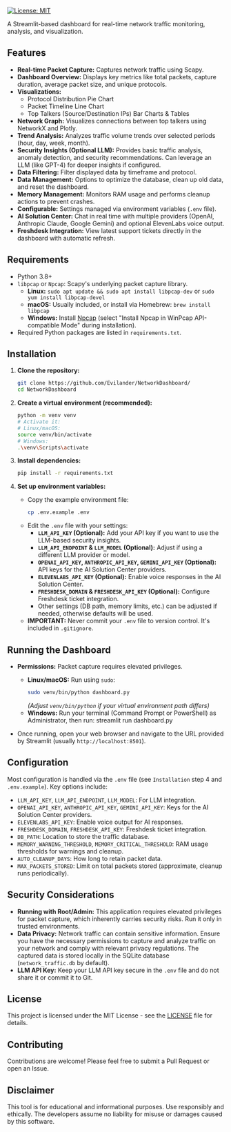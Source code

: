 [![License: MIT](https://img.shields.io/badge/License-MIT-yellow.svg)](https://opensource.org/licenses/MIT)

A Streamlit-based dashboard for real-time network traffic monitoring, analysis, and visualization.

## Features

*   **Real-time Packet Capture:** Captures network traffic using Scapy.
*   **Dashboard Overview:** Displays key metrics like total packets, capture duration, average packet size, and unique protocols.
*   **Visualizations:**
    *   Protocol Distribution Pie Chart
    *   Packet Timeline Line Chart
    *   Top Talkers (Source/Destination IPs) Bar Charts & Tables
*   **Network Graph:** Visualizes connections between top talkers using NetworkX and Plotly.
*   **Trend Analysis:** Analyzes traffic volume trends over selected periods (hour, day, week, month).
*   **Security Insights (Optional LLM):** Provides basic traffic analysis, anomaly detection, and security recommendations. Can leverage an LLM (like GPT-4) for deeper insights if configured.
*   **Data Filtering:** Filter displayed data by timeframe and protocol.
*   **Data Management:** Options to optimize the database, clean up old data, and reset the dashboard.
*   **Memory Management:** Monitors RAM usage and performs cleanup actions to prevent crashes.
*   **Configurable:** Settings managed via environment variables (`.env` file).
*   **AI Solution Center:** Chat in real time with multiple providers (OpenAI, Anthropic Claude, Google Gemini) and optional ElevenLabs voice output.
*   **Freshdesk Integration:** View latest support tickets directly in the dashboard with automatic refresh.


## Requirements

*   Python 3.8+
*   `libpcap` or `Npcap`: Scapy's underlying packet capture library.
    *   **Linux:** `sudo apt update && sudo apt install libpcap-dev` or `sudo yum install libpcap-devel`
    *   **macOS:** Usually included, or install via Homebrew: `brew install libpcap`
    *   **Windows:** Install [Npcap](https://npcap.com/#download) (select "Install Npcap in WinPcap API-compatible Mode" during installation).
*   Required Python packages are listed in `requirements.txt`.

## Installation

1.  **Clone the repository:**
    ```bash
    git clone https://github.com/Evilander/NetworkDashboard/ 
    cd NetworkDashboard
    ```

2.  **Create a virtual environment (recommended):**
    ```bash
    python -m venv venv
    # Activate it:
    # Linux/macOS:
    source venv/bin/activate
    # Windows:
    .\venv\Scripts\activate
    ```

3.  **Install dependencies:**
    ```bash
    pip install -r requirements.txt
    ```

4.  **Set up environment variables:**
    *   Copy the example environment file:
        ```bash
        cp .env.example .env
        ```
    *   Edit the `.env` file with your settings:
        *   **`LLM_API_KEY` (Optional):** Add your API key if you want to use the LLM-based security insights.
        *   **`LLM_API_ENDPOINT` & `LLM_MODEL` (Optional):** Adjust if using a different LLM provider or model.
        *   **`OPENAI_API_KEY`, `ANTHROPIC_API_KEY`, `GEMINI_API_KEY` (Optional):** API keys for the AI Solution Center providers.
        *   **`ELEVENLABS_API_KEY` (Optional):** Enable voice responses in the AI Solution Center.
        *   **`FRESHDESK_DOMAIN` & `FRESHDESK_API_KEY` (Optional):** Configure Freshdesk ticket integration.
        *   Other settings (DB path, memory limits, etc.) can be adjusted if needed, otherwise defaults will be used.
    *   **IMPORTANT:** Never commit your `.env` file to version control. It's included in `.gitignore`.

## Running the Dashboard

*   **Permissions:** Packet capture requires elevated privileges.
    *   **Linux/macOS:** Run using `sudo`:
        ```bash
        sudo venv/bin/python dashboard.py
        ```
        *(Adjust `venv/bin/python` if your virtual environment path differs)*
    *   **Windows:** Run your terminal (Command Prompt or PowerShell) as Administrator, then run:
              streamlit run dashboard.py 

*   Once running, open your web browser and navigate to the URL provided by Streamlit (usually `http://localhost:8501`).

## Configuration

Most configuration is handled via the `.env` file (see `Installation` step 4 and `.env.example`). Key options include:

*   `LLM_API_KEY`, `LLM_API_ENDPOINT`, `LLM_MODEL`: For LLM integration.
*   `OPENAI_API_KEY`, `ANTHROPIC_API_KEY`, `GEMINI_API_KEY`: Keys for the AI Solution Center providers.
*   `ELEVENLABS_API_KEY`: Enable voice output for AI responses.
*   `FRESHDESK_DOMAIN`, `FRESHDESK_API_KEY`: Freshdesk ticket integration.
*   `DB_PATH`: Location to store the traffic database.
*   `MEMORY_WARNING_THRESHOLD`, `MEMORY_CRITICAL_THRESHOLD`: RAM usage thresholds for warnings and cleanup.
*   `AUTO_CLEANUP_DAYS`: How long to retain packet data.
*   `MAX_PACKETS_STORED`: Limit on total packets stored (approximate, cleanup runs periodically).

## Security Considerations

*   **Running with Root/Admin:** This application requires elevated privileges for packet capture, which inherently carries security risks. Run it only in trusted environments.
*   **Data Privacy:** Network traffic can contain sensitive information. Ensure you have the necessary permissions to capture and analyze traffic on your network and comply with relevant privacy regulations. The captured data is stored locally in the SQLite database (`network_traffic.db` by default).
*   **LLM API Key:** Keep your LLM API key secure in the `.env` file and do not share it or commit it to Git.

## License

This project is licensed under the MIT License - see the [LICENSE](LICENSE) file for details.

## Contributing

Contributions are welcome! Please feel free to submit a Pull Request or open an Issue.

## Disclaimer

This tool is for educational and informational purposes. Use responsibly and ethically. The developers assume no liability for misuse or damages caused by this software.
